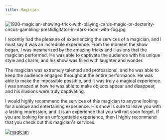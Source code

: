 ```yaml
---
title: Magician
---
```


![1920-magician-showing-trick-with-playing-cards-magic-or-dexterity-circus-gambling-prestidigitator-in-dark-room-with-fog.jpg](/1920-magician-showing-trick-with-playing-cards-magic-or-dexterity-circus-gambling-prestidigitator-in-dark-room-with-fog.jpg)

I recently had the pleasure of experiencing the services of a magician, and I must say it was an incredible experience. From the moment the show began, I was mesmerized by the amazing tricks and illusions that the magician performed. He was able to captivate the audience with his unique style and charm, and his show was filled with laughter and wonder.

The magician was extremely talented and professional, and he was able to keep the audience engaged throughout the entire performance. He was able to make the impossible possible, and it was truly a magical experience. I was amazed at how he was able to make objects appear and disappear, and his illusions were truly captivating.

I would highly recommend the services of this magician to anyone looking for a unique and entertaining experience. His show is sure to leave you with a lasting impression, and it is an experience that you will not soon forget. If you are looking for an unforgettable experience, then I highly recommend that you check out this magician's services.

[![magician](<https://dabuttonfactory.com/button.png?t=CHECK+SERVICE&f=Noto+Sans-Bold&ts=26&tc=fff&hp=45&vp=20&c=11&bgt=unicolored&bgc=4bd42f>)](<https://www.bark.com/?a_aid=5d2d0e83cdc3>)